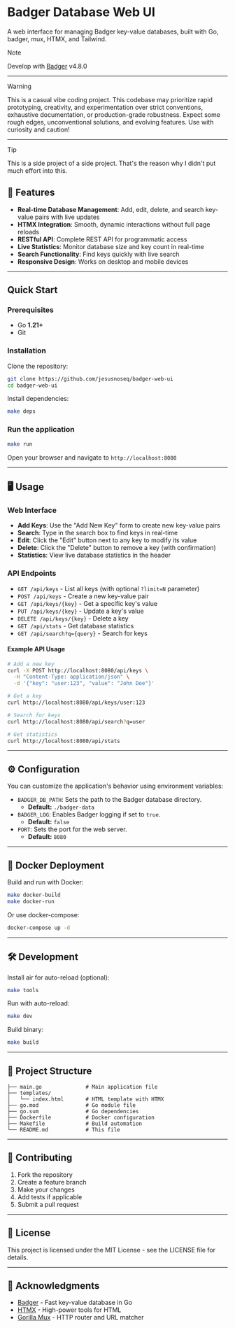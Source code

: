 # Badger Database Web UI

A web interface for managing Badger key-value databases, built with Go, badger, mux, HTMX, and Tailwind.

> [!NOTE]
> Develop with [Badger](https://github.com/hypermodeinc/badger) v4.8.0

---
> [!WARNING]
> This is a casual vibe coding project.
> This codebase may prioritize rapid prototyping, creativity, and experimentation over strict conventions, exhaustive documentation, or production-grade robustness.
> Expect some rough edges, unconventional solutions, and evolving features. Use with curiosity and caution!

---

> [!TIP]
> This is a side project of a side project. That's the reason why I didn't put much effort into this.

## 🚀 Features

- **Real-time Database Management**: Add, edit, delete, and search key-value pairs with live updates
- **HTMX Integration**: Smooth, dynamic interactions without full page reloads
- **RESTful API**: Complete REST API for programmatic access
- **Live Statistics**: Monitor database size and key count in real-time
- **Search Functionality**: Find keys quickly with live search
- **Responsive Design**: Works on desktop and mobile devices

---

## Quick Start

### Prerequisites

- Go **1.21+**
- Git

### Installation

Clone the repository:

```bash
git clone https://github.com/jesusnoseq/badger-web-ui
cd badger-web-ui
```

Install dependencies:

```bash
make deps
```

### Run the application

```bash
make run
```

Open your browser and navigate to `http://localhost:8080`

---

## 🖥️ Usage

### Web Interface

- **Add Keys**: Use the "Add New Key" form to create new key-value pairs
- **Search**: Type in the search box to find keys in real-time
- **Edit**: Click the "Edit" button next to any key to modify its value
- **Delete**: Click the "Delete" button to remove a key (with confirmation)
- **Statistics**: View live database statistics in the header

### API Endpoints

- `GET /api/keys` - List all keys (with optional `?limit=N` parameter)
- `POST /api/keys` - Create a new key-value pair
- `GET /api/keys/{key}` - Get a specific key's value
- `PUT /api/keys/{key}` - Update a key's value
- `DELETE /api/keys/{key}` - Delete a key
- `GET /api/stats` - Get database statistics
- `GET /api/search?q={query}` - Search for keys

#### Example API Usage

```bash
# Add a new key
curl -X POST http://localhost:8080/api/keys \
  -H "Content-Type: application/json" \
  -d '{"key": "user:123", "value": "John Doe"}'

# Get a key
curl http://localhost:8080/api/keys/user:123

# Search for keys
curl http://localhost:8080/api/search?q=user

# Get statistics
curl http://localhost:8080/api/stats
```

---

## ⚙️ Configuration

You can customize the application's behavior using environment variables:

- `BADGER_DB_PATH`: Sets the path to the Badger database directory.
  - **Default:** `./badger-data`
- `BADGER_LOG`: Enables Badger logging if set to `true`.
  - **Default:** `false`
- `PORT`: Sets the port for the web server.
  - **Default:** `8080`

---

## 🐳 Docker Deployment

Build and run with Docker:

```bash
make docker-build
make docker-run
```

Or use docker-compose:

```bash
docker-compose up -d
```

---

## 🛠️ Development

Install air for auto-reload (optional):

```bash
make tools
```

Run with auto-reload:

```bash
make dev
```

Build binary:

```bash
make build
```

---

## 📁 Project Structure

```text
├── main.go              # Main application file
├── templates/
│   └── index.html       # HTML template with HTMX
├── go.mod               # Go module file
├── go.sum               # Go dependencies
├── Dockerfile           # Docker configuration
├── Makefile             # Build automation
└── README.md            # This file
```

---

## 🤝 Contributing

1. Fork the repository
2. Create a feature branch
3. Make your changes
4. Add tests if applicable
5. Submit a pull request

---

## 📜 License

This project is licensed under the MIT License - see the LICENSE file for details.

---

## 🙏 Acknowledgments

- [Badger](https://github.com/dgraph-io/badger) - Fast key-value database in Go
- [HTMX](https://htmx.org/) - High-power tools for HTML
- [Gorilla Mux](https://github.com/gorilla/mux) - HTTP router and URL matcher
